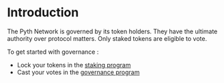# Introduction

The Pyth Network is governed by its token holders. They have the ultimate authority over protocol matters.
Only staked tokens are eligible to vote. 

To get started with governance :
- Lock your tokens in the [staking program](token-holders/the-staking-program.md) 
- Cast your votes in the [governance program](token-holders/the-governance-program.md) 

